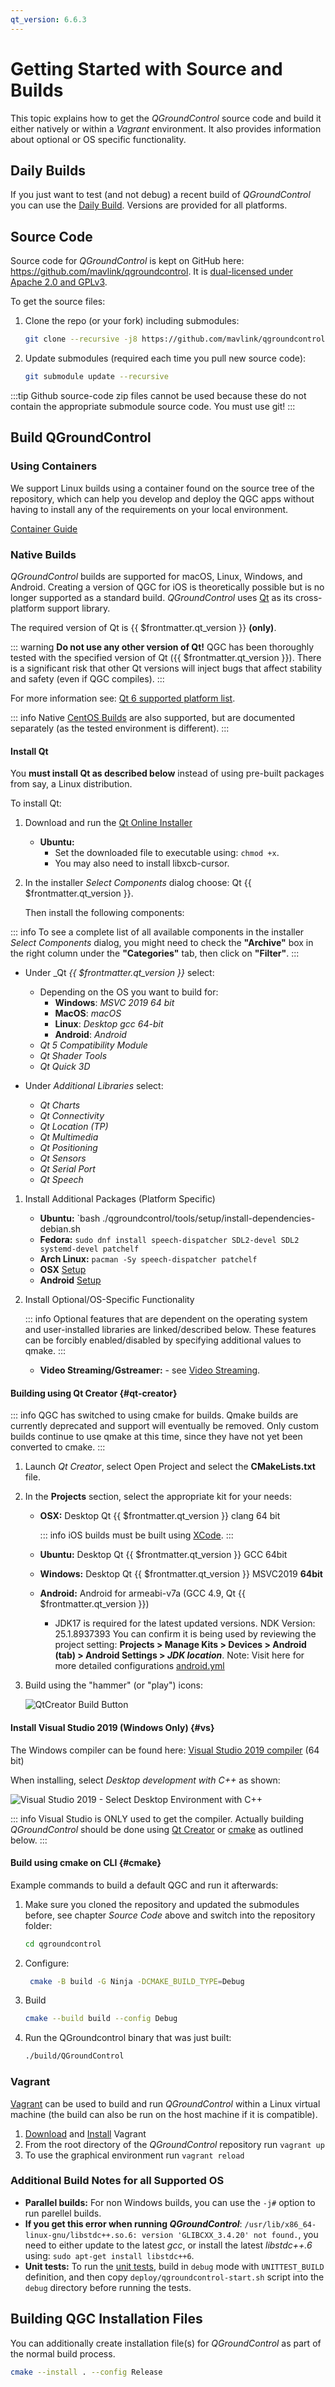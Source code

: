 ```yaml
---
qt_version: 6.6.3
---
```


# Getting Started with Source and Builds

This topic explains how to get the _QGroundControl_ source code and build it either natively or within a _Vagrant_ environment.
It also provides information about optional or OS specific functionality.

## Daily Builds

If you just want to test (and not debug) a recent build of _QGroundControl_ you can use the [Daily Build](../../qgc-user-guide/releases/daily_builds.md).
Versions are provided for all platforms.

## Source Code

Source code for _QGroundControl_ is kept on GitHub here: https://github.com/mavlink/qgroundcontrol.
It is [dual-licensed under Apache 2.0 and GPLv3](https://github.com/mavlink/qgroundcontrol/blob/master/COPYING.md).

To get the source files:

1. Clone the repo (or your fork) including submodules:

   ```sh
   git clone --recursive -j8 https://github.com/mavlink/qgroundcontrol.git
   ```

2. Update submodules (required each time you pull new source code):

   ```sh
   git submodule update --recursive
   ```

:::tip
Github source-code zip files cannot be used because these do not contain the appropriate submodule source code.
You must use git!
:::

## Build QGroundControl

### Using Containers

We support Linux builds using a container found on the source tree of the repository, which can help you develop and deploy the QGC apps without having to install any of the requirements on your local environment.

[Container Guide](../getting_started/container.md)

### Native Builds

_QGroundControl_ builds are supported for macOS, Linux, Windows, and Android. Creating a version of QGC for iOS is theoretically possible but is no longer supported as a standard build.
_QGroundControl_ uses [Qt](http://www.qt.io) as its cross-platform support library. 

The required version of Qt is {{ $frontmatter.qt_version }} **(only)**. 

  ::: warning
  **Do not use any other version of Qt!**
  QGC has been thoroughly tested with the specified version of Qt ({{ $frontmatter.qt_version }}).
  There is a significant risk that other Qt versions will inject bugs that affect stability and safety (even if QGC compiles).
  :::

For more information see: [Qt 6 supported platform list](https://doc.qt.io/qt-6/supported-platforms.html).

::: info
Native [CentOS Builds](../getting_started/cent_os.md) are also supported, but are documented separately (as the tested environment is different).
:::

#### Install Qt

You **must install Qt as described below** instead of using pre-built packages from say, a Linux distribution.

To install Qt:

1. Download and run the [Qt Online Installer](http://www.qt.io/download-open-source)
   - **Ubuntu:**
     - Set the downloaded file to executable using: `chmod +x`.
     - You may also need to install libxcb-cursor.

1. In the installer _Select Components_ dialog choose: Qt {{ $frontmatter.qt_version }}.

   Then install the following components:

::: info
To see a complete list of all available components in the installer _Select Components_ dialog, you might need to check the **"Archive"** box in the right column under the **"Categories"** tab, then click on **"Filter"**.
:::

   - Under _Qt _{{ $frontmatter.qt_version }}_ select:
       - Depending on the OS you want to build for:
			- **Windows**: _MSVC 2019 64 bit_
			- **MacOS**: _macOS_
			- **Linux**: _Desktop gcc 64-bit_
			- **Android**: _Android_
		- _Qt 5 Compatibility Module_
		- _Qt Shader Tools_
		- _Qt Quick 3D_

   - Under _Additional Libraries_ select:
     - _Qt Charts_
     - _Qt Connectivity_
     - _Qt Location (TP)_
     - _Qt Multimedia_
     - _Qt Positioning_
     - _Qt Sensors_
     - _Qt Serial Port_
     - _Qt Speech_

1. Install Additional Packages (Platform Specific)

   - **Ubuntu:** `bash ./qgroundcontrol/tools/setup/install-dependencies-debian.sh
   - **Fedora:** `sudo dnf install speech-dispatcher SDL2-devel SDL2 systemd-devel patchelf`
   - **Arch Linux:** `pacman -Sy speech-dispatcher patchelf`
   - **OSX** [Setup](https://doc.qt.io/qt-6/macos.html)
   - **Android** [Setup](https://doc.qt.io/qt-6/android-getting-started.html)

1. Install Optional/OS-Specific Functionality

   ::: info
   Optional features that are dependent on the operating system and user-installed libraries are linked/described below.
   These features can be forcibly enabled/disabled by specifying additional values to qmake.
   :::

   - **Video Streaming/Gstreamer:** - see [Video Streaming](https://github.com/mavlink/qgroundcontrol/blob/master/src/VideoReceiver/README.md).

#### Building using Qt Creator {#qt-creator}

 ::: info
 QGC has switched to using cmake for builds. Qmake builds are currently deprecated and support will eventually be removed.
 Only custom builds continue to use qmake at this time, since they have not yet been converted to cmake.
 :::

1. Launch _Qt Creator_, select Open Project and select the **CMakeLists.txt** file.
1. In the **Projects** section, select the appropriate kit for your needs:

   - **OSX:** Desktop Qt {{ $frontmatter.qt_version }} clang 64 bit

     ::: info
     iOS builds must be built using [XCode](http://doc.qt.io/qt-5/ios-support.html).
     :::

   - **Ubuntu:** Desktop Qt {{ $frontmatter.qt_version }} GCC 64bit
   - **Windows:** Desktop Qt {{ $frontmatter.qt_version }} MSVC2019 **64bit**
   - **Android:** Android for armeabi-v7a (GCC 4.9, Qt {{ $frontmatter.qt_version }})
     - JDK17 is required for the latest updated versions. NDK Version: 25.1.8937393
       You can confirm it is being used by reviewing the project setting: **Projects > Manage Kits > Devices > Android (tab) > Android Settings > _JDK location_**.
	Note: Visit here for more detailed configurations [android.yml](.github/workflows/android.yml)

1. Build using the "hammer" (or "play") icons:

   ![QtCreator Build Button](../../../assets/dev_getting_started/qt_creator_build_qgc.png)

#### Install Visual Studio 2019 (Windows Only) {#vs}

The Windows compiler can be found here: [Visual Studio 2019 compiler](https://visualstudio.microsoft.com/vs/older-downloads/) (64 bit)

When installing, select _Desktop development with C++_ as shown:

![Visual Studio 2019 - Select Desktop Environment with C++](../../../assets/dev_getting_started/visual_studio_select_features.png)

::: info
Visual Studio is ONLY used to get the compiler. Actually building _QGroundControl_ should be done using [Qt Creator](#qt-creator) or [cmake](#cmake) as outlined below.
:::

#### Build using cmake on CLI {#cmake}

Example commands to build a default QGC and run it afterwards:

1. Make sure you cloned the repository and updated the submodules before, see chapter _Source Code_ above and switch into the repository folder:

   ```sh
   cd qgroundcontrol
   ```

1. Configure:

   ```sh
	cmake -B build -G Ninja -DCMAKE_BUILD_TYPE=Debug
   ```

1. Build

   ```sh
   cmake --build build --config Debug
   ```

1. Run the QGroundcontrol binary that was just built:

   ```sh
   ./build/QGroundControl
   ```

### Vagrant

[Vagrant](https://www.vagrantup.com/) can be used to build and run _QGroundControl_ within a Linux virtual machine (the build can also be run on the host machine if it is compatible).

1. [Download](https://www.vagrantup.com/downloads.html) and [Install](https://www.vagrantup.com/docs/getting-started/) Vagrant
1. From the root directory of the _QGroundControl_ repository run `vagrant up`
1. To use the graphical environment run `vagrant reload`

### Additional Build Notes for all Supported OS

- **Parallel builds:** For non Windows builds, you can use the `-j#` option to run parellel builds.
- **If you get this error when running _QGroundControl_**: `/usr/lib/x86_64-linux-gnu/libstdc++.so.6: version 'GLIBCXX_3.4.20' not found.`, you need to either update to the latest _gcc_, or install the latest _libstdc++.6_ using: `sudo apt-get install libstdc++6`.
- **Unit tests:** To run the [unit tests](../contribute/unit_tests.md), build in `debug` mode with `UNITTEST_BUILD` definition, and then copy `deploy/qgroundcontrol-start.sh` script into the `debug` directory before running the tests.

## Building QGC Installation Files

You can additionally create installation file(s) for _QGroundControl_ as part of the normal build process.

```sh
cmake --install . --config Release
```
